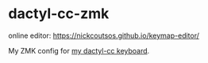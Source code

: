 # dactyl-cc-zmk

online editor: https://nickcoutsos.github.io/keymap-editor/

My ZMK config for [my dactyl-cc keyboard](https://imgur.com/gallery/yXrFuQ6).

